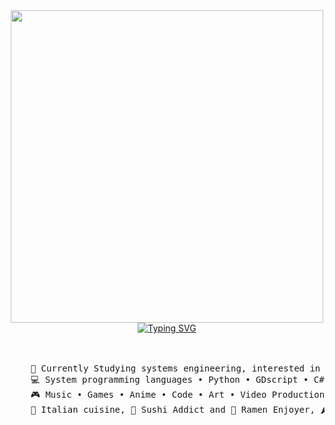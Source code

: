 <div align="center">
  <a target="_blank">
    <img src="https://media1.tenor.com/m/I-JZtUVrKIYAAAAC/gojo-satoru-jujutsu-kaisen.gif" height="500" />
  </a>
  <br />
  <a href="https://git.io/typing-svg">
    <img src="https://readme-typing-svg.demolab.com?font=Fira+Code&pause=1000&center=true&vCenter=true&width=500&lines=Through+Heaven+and+Earth;Only+I+am;The+Systems+Engineering+Student;(in+my+family)" alt="Typing SVG" />
  </a>
<div align="center">
  <br><br>
  <pre>
    🌱 Currently Studying systems engineering, interested in back-end dev, and cybersec
    💻 System programming languages • Python • GDscript • C#
    🎮 Music • Games • Anime • Code • Art • Video Production • Content Creation
    🍕 Italian cuisine, 🍣 Sushi Addict and 🍜 Ramen Enjoyer, 🌶️Spicy Food in General
  </pre>
<br><br>
  <div></div>
<!--
**FCuadra-JAG/FCuadra-JAG** is a ✨ _special_ ✨ repository because its `README.md` (this file) appears on your GitHub profile.

Here are some ideas to get you started:

- 🔭 I’m currently working on ...
- 🌱 I’m currently learning ...
- 👯 I’m looking to collaborate on ...
- 🤔 I’m looking for help with ...
- 💬 Ask me about ...
- 📫 How to reach me: ...
- 😄 Pronouns: ...
- ⚡ Fun fact: ...
-->
